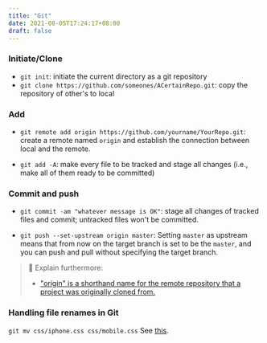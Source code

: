 ```yaml
---
title: "Git"
date: 2021-08-05T17:24:17+08:00
draft: false
---
```



### Initiate/Clone
- `git init`: initiate the current directory as a git repository
- `git clone https://github.com/someones/ACertainRepo.git`: copy the repository of other's to local

### Add
- `git remote add origin https://github.com/yourname/YourRepo.git`: create a remote named `origin` and establish the connection between local and the remote.

- `git add -A`: make every file to be tracked and stage all changes (i.e., make all of them ready to be committed)

### Commit and push

- `git commit -am "whatever message is OK"`: stage all changes of tracked files and commit; untracked files won't be committed.


- `git push --set-upstream origin master`: Setting `master` as upstream means that from now on the target branch is set to be the `master`, and you can push and pull without specifying the target branch. 

> 💩 Explain furthermore:
> - ["origin" is a shorthand name for the remote repository that a project was originally cloned from.](https://www.git-tower.com/learn/git/glossary/origin/)

### Handling file renames in Git
`git mv css/iphone.css css/mobile.css`
See [this](https://stackoverflow.com/questions/2641146/handling-file-renames-in-git).

